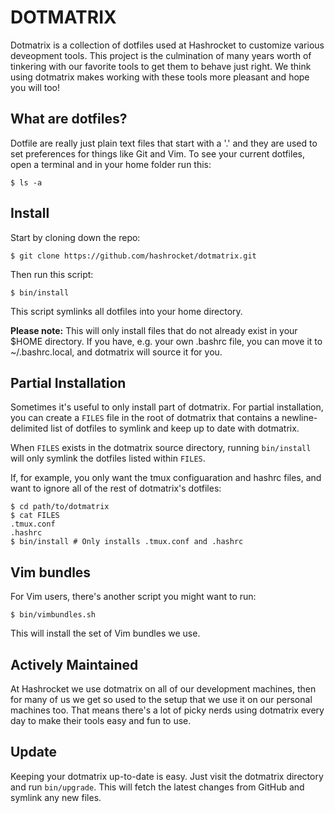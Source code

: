 DOTMATRIX
=========

Dotmatrix is a collection of dotfiles used at Hashrocket to customize various
deveopment tools. This project is the culmination of many years worth of
tinkering with our favorite tools to get them to behave just right. We think
using dotmatrix makes working with these tools more pleasant and hope you will
too!

What are dotfiles?
------------------

Dotfile are really just plain text files that start with a '.' and they are
used to set preferences for things like Git and Vim. To see your current
dotfiles, open a terminal and in your home folder run this:

	$ ls -a


Install
-------

Start by cloning down the repo:

	$ git clone https://github.com/hashrocket/dotmatrix.git

Then run this script:

	$ bin/install

This script symlinks all dotfiles into your home directory.

**Please note:** This will only install files that do not already exist in your
$HOME directory. If you have, e.g. your own .bashrc file, you can move it to
~/.bashrc.local, and dotmatrix will source it for you.

Partial Installation
--------------------

Sometimes it's useful to only install part of dotmatrix. For partial
installation, you can create a `FILES` file in the root of dotmatrix that
contains a newline-delimited list of dotfiles to symlink and keep up to date
with dotmatrix.

When `FILES` exists in the dotmatrix source directory, running `bin/install`
will only symlink the dotfiles listed within `FILES`.

If, for example, you only want the tmux configuaration and hashrc files, and
want to ignore all of the rest of dotmatrix's dotfiles:

    $ cd path/to/dotmatrix
    $ cat FILES
    .tmux.conf
    .hashrc
    $ bin/install # Only installs .tmux.conf and .hashrc

Vim bundles
-----------

For Vim users, there's another script you might want to run:

	$ bin/vimbundles.sh

This will install the set of Vim bundles we use.

Actively Maintained
-------------------

At Hashrocket we use dotmatrix on all of our development machines, then for
many of us we get so used to the setup that we use it on our personal machines
too. That means there's a lot of picky nerds using dotmatrix every day to make
their tools easy and fun to use.

Update
------

Keeping your dotmatrix up-to-date is easy. Just visit the dotmatrix directory
and run `bin/upgrade`. This will fetch the latest changes from GitHub and
symlink any new files.

